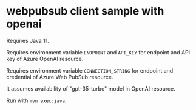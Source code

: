 # webpubsub client sample with openai

Requires Java 11.

Requires environment variable `ENDPOINT` and `API_KEY` for endpoint and API key of Azure OpenAI resource.

Requires environment variable `CONNECTION_STRING` for endpoint and credential of Azure Web PubSub resource.

It assumes availability of "gpt-35-turbo" model in OpenAI resource.

Run with `mvn exec:java`.
